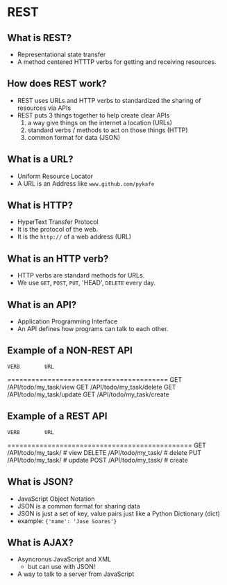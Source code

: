 # REST

## What is REST?

- Representational state transfer
- A method centered HTTTP verbs for getting and receiving resources.


## How does REST work?

- REST uses URLs and HTTP verbs to standardized the sharing of resources via APIs
- REST puts 3 things together to help create clear APIs
    1) a way give things on the internet a location (URLs)
    2) standard verbs / methods to act on those things (HTTP)
    3) common format for data (JSON)


## What is a URL?

- Uniform Resource Locator
- A URL is an Address like `www.github.com/pykafe`


## What is HTTP?

- HyperText Transfer Protocol
- It is the protocol of the web.
- It is the `http://` of a web address (URL)


## What is an HTTP verb?

- HTTP verbs are standard methods for URLs.
- We use `GET`, `POST`, `PUT`, 'HEAD', `DELETE` every day.


## What is an API?

- Application Programming Interface
- An API defines how programs can talk to each other.


## Example of a NON-REST API

    VERB        URL
========================================
    GET         /API/todo/my_task/view
    GET         /API/todo/my_task/delete
    GET         /API/todo/my_task/update
    GET         /API/todo/my_task/create


## Example of a REST API

    VERB        URL
==============================================
    GET         /API/todo/my_task/    # view
    DELETE      /API/todo/my_task/    # delete
    PUT         /API/todo/my_task/    # update
    POST        /API/todo/my_task/    # create


## What is JSON?

- JavaScript Object Notation
- JSON is a common format for sharing data
- JSON is just a set of key, value pairs just like a Python Dictionary (dict)
- example: `{'name': 'Jose Soares'}`


## What is AJAX?

- Asyncronus JavaScript and XML
    - but can use with JSON!
- A way to talk to a server from JavaScript



